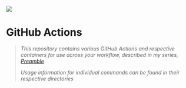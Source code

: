 ![](https://github.com/ramene/actions/workflows/Build%20and%20Publish/badge.svg)

# GitHub Actions 

> _This repository contains various GitHub Actions and respective containers for use across your workflow, described in my series, [Preamble]()_
>
> _Usage information for individual commands can be found in their respective directories_
